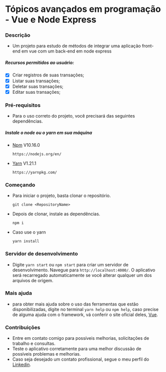 # Tópicos avançados em programação - Vue e Node Express

### Descrição

*   Um projeto para estudo de métodos de integrar uma aplicação front-end em vue com um back-end em node express

##### Recursos permitidos ao usuário:

- [x] Criar registros de suas transações;
- [x] Listar suas transações;
- [x] Deletar suas transações;
- [x] Editar suas transações;

### Pré-requisitos

* Para o uso correto do projeto, você precisará das seguintes dependências.

##### Instale o node ou o yarn em sua máquina
* [Npm](https://nodejs.org/en/) V10.16.0
    ```
    https://nodejs.org/en/
    ```
* [Yarn](https://yarnpkg.com/) V1.21.1
    ```
    https://yarnpkg.com/
    ```

### Começando

* Para iniciar o projeto, basta clonar o repositório.

    ``` 
    git clone <RepositoryName>
    ```

* Depois de clonar, instale as dependências.

    ```
    npm i
    ```
* Caso use o yarn

    ```
    yarn install
    ```

### Servidor de desenvolvimento

* Digite `yarn start` ou `npm start` para criar um servidor de desenvolvimento. Navegue para `http://localhost:4000/`. O aplicativo será recarregado automaticamente se você alterar qualquer um dos arquivos de origem.

### Mais ajuda

* para obter mais ajuda sobre o uso das ferramentas que estão disponibilizadas, digite no terminal `yarn help` ou `npm help`, caso precise de alguma ajuda com o framework, vá conferir o site oficial deles, [Vue](https://vuejs.org/).

### Contribuições

* Entre em contato comigo para possíveis melhorias, solicitações de trabalho e consultas.
* Teste o aplicativo corretamente para uma melhor discussão de possíveis problemas e melhorias.
* Caso seja desejado um contato profissional, segue o meu perfil do [Linkedin](https://www.linkedin.com/in/lima-jonathan/).
